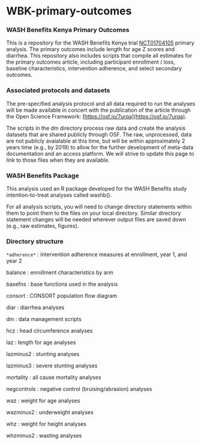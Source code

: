 # WBK-primary-outcomes

### WASH Benefits Kenya Primary Outcomes

This is a repository for the WASH Benefits Kenya trial [NCT01704105](https://clinicaltrials.gov/ct2/show/NCT01704105) primary analysis. The primary outcomes include length for age Z scores and diarrhea. This repository also includes scripts that compile all estimates for the primary outcomes article, including participant enrollment / loss, baseline characteristics, intervention adherence, and select secondary outcomes.

### Associated protocols and datasets

The pre-specified analysis protocol and all data required to run the analyses will be made available in concert with the publication of the article through the Open Science Framework: [https://osf.io/7urqa](https://osf.io/7urqa).

The scripts in the dm directory process raw data and create the analysis datasets that are shared publicly through OSF. The raw, unprocessed, data are not publicly avaialable at this time, but will be within approximately 2 years time (e.g., by 2019) to allow for the further development of meta-data documentation and an access platform. We will strive to update this page to link to those files when they are available.

### WASH Benefits Package

This analysis used an R package developed for the WASH Benefits study intention-to-treat analyses called washb(). 

For all analysis scripts, you will need to change directory statements within them to point them to the files on your local directory. Similar directory statement changes will be needed wherever output files are saved down (e.g., raw estimates, figures).

### Directory structure

`*adherence*` : intervention adherence measures at enrollment, year 1, and year 2

balance : enrollment characteristics by arm

basefns : base functions used in the analysis

consort : CONSORT population flow diagram

diar : diarrhea analyses

dm : data management scripts

hcz : head circumference analyses

laz : length for age analyses

lazminus2 : stunting analyses

lazminus3 : severe stunting analyses

mortality : all cause mortality analyses

negcontrols : negative control (bruising/abrasion) analyses

waz : weight for age analyses

wazminus2 : underweight analyses

whz : weight for height analyses

whzminus2 : wasting analyses